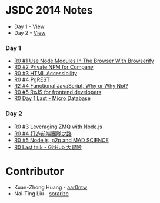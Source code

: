 JSDC 2014 Notes
===============

- Day 1 - [View](https://github.com/aar0nTw/jsdc2014-notes/blob/master/day_1.md)
- Day 2 - [View](https://github.com/aar0nTw/jsdc2014-notes/blob/master/day_2.md)

### Day 1

- [R0 #1 Use Node Modules In The Browser With Browserify](https://github.com/aar0nTw/jsdc2014-notes/blob/master/day_1.md#r0-1-use-node-modules-in-the-browser-with-browserify)
- [R0 #2 Private NPM for Company](https://github.com/aar0nTw/jsdc2014-notes/blob/master/day_1.md#r0-2-private-npm-for-company)
- [R0 #3 HTML Accessibility](https://github.com/aar0nTw/jsdc2014-notes/blob/master/day_1.md#r0-3-html-accessibility)
- [R0 #4 PgREST](https://github.com/aar0nTw/jsdc2014-notes/blob/master/day_1.md#r0-4-pgrest)
- [R2 #4 Functional JavaScript, Why or Why Not?](https://github.com/aar0nTw/jsdc2014-notes/blob/master/day_1.md#r2-4-functional-javascript-why-or-why-not)
- [R0 #5 RxJS for frontend developers](https://github.com/aar0nTw/jsdc2014-notes/blob/master/day_1.md#r0-5-rxjs-for-frontend-developers)
- [R0 Day 1 Last - Micro Database](https://github.com/aar0nTw/jsdc2014-notes/blob/master/day_1.md#r0-day-1-last---micro-database)

### Day 2

- [R0 #3 Leveraging ZMQ with Node.js](https://github.com/aar0nTw/jsdc2014-notes/blob/master/day_2.md#r0-3-leveraging-zmq-with-nodejs)
- [R0 #4 打造前端團隊之路](https://github.com/aar0nTw/jsdc2014-notes/blob/master/day_2.md#r0-4-%E6%89%93%E9%80%A0%E5%89%8D%E7%AB%AF%E5%9C%98%E9%9A%8A%E4%B9%8B%E8%B7%AF)
- [R0 #5 Node.js, p2p and MAD SCIENCE](https://github.com/aar0nTw/jsdc2014-notes/blob/master/day_2.md#r0-5-nodejs-p2p-and-mad-science)
- [R0 Last talk - GitHub 大冒險](https://github.com/aar0nTw/jsdc2014-notes/blob/master/day_2.md#r0-last-talk---github-%E5%A4%A7%E5%86%92%E9%9A%AA)

Contributor
===========
- Kuan-Zhong Huang - [aar0ntw](https://github.com/aar0ntw)
- Nai-Ting Liu - [sorarize](https://github.com/sorarize)

